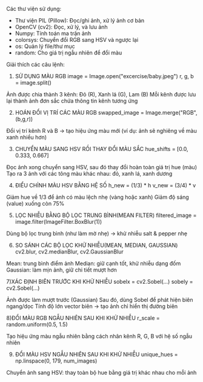 Các thư viện sử dụng:

- Thư viện PIL (Pillow): Đọc/ghi ảnh, xử lý ảnh cơ bản
- OpenCV (cv2):	Đọc, xử lý, và lưu ảnh
- Numpy:	Tính toán ma trận ảnh
- colorsys:	Chuyển đổi RGB sang HSV và ngược lại
- os:	Quản lý file/thư mục
- random:	Cho giá trị ngẫu nhiên để đổi màu

Giải thích các câu lệnh:

1) SỬ DỤNG MÀU RGB
image = Image.open("excercise/baby.jpeg")
r, g, b = image.split()

  Ảnh được chia thành 3 kênh: Đỏ (R), Xanh lá (G), Lam (B)
  Mỗi kênh được lưu lại thành ảnh đơn sắc chứa thông tin kênh tương ứng

2) HOÁN ĐỔI VỊ TRÍ CÁC MÀU RGB
swapped_image = Image.merge("RGB", (b,g,r))

  Đổi vị trí kênh R và B → tạo hiệu ứng màu mới (ví dụ: ảnh sẽ nghiêng về màu xanh nhiều hơn)

3) CHUYỂN MÀU SANG HSV RỒI THAY ĐỔI MÀU SẮC
hue_shifts = [0.0, 0.333, 0.667]

  Đọc ảnh xong chuyển sang HSV, sau đó thay đổi hoàn toàn giá trị hue (màu)
  Tạo ra 3 ảnh với các tông màu khác nhau: đỏ, xanh lá, xanh dương

4) ĐIỂU CHỈNH MÀU HSV BẰNG HỆ SỐ
h_new = (1/3) * h
v_new = (3/4) * v

  Giảm hue về 1/3 để ảnh có màu lệch nhẹ (vàng hoặc xanh)
  Giảm độ sáng (value) xuống còn 75%

5) LỌC NHIỄU BẰNG BỘ LỌC TRUNG BÌNH(MEAN FILTER)
filtered_image = image.filter(ImageFilter.BoxBlur(1))

  Dùng bộ lọc trung bình (như làm mờ nhẹ) → khử nhiễu salt & pepper nhẹ

6) SO SÁNH CÁC BỘ LỌC KHỬ NHIỄU(MEAN, MEDIAN, GAUSSIAN)
cv2.blur, cv2.medianBlur, cv2.GaussianBlur
  
  Mean: trung bình điểm ảnh
  Median: giữ cạnh tốt, khử nhiễu dạng đốm
  Gaussian: làm mịn ảnh, giữ chi tiết mượt hơn

7)XÁC ĐỊNH BIÊN TRƯỚC KHI KHỬ NHIỄU
sobelx = cv2.Sobel(...)
sobely = cv2.Sobel(...)

  Ảnh được làm mượt trước (Gaussian)
  Sau đó, dùng Sobel để phát hiện biên ngang/dọc
  Tính độ lớn vector biên → tạo ảnh chỉ hiển thị đường biên

8)ĐỔI MÀU RGB NGẪU NHIÊN SAU KHI KHỬ NHIỄU
r_scale = random.uniform(0.5, 1.5)

  Tạo hiệu ứng màu ngẫu nhiên bằng cách nhân kênh R, G, B với hệ số ngẫu nhiên

9) ĐỔI MÀU HSV NGẪU NHIÊN SAU KHI KHỬ NHIỄU
unique_hues = np.linspace(0, 179, num_images)

  Chuyển ảnh sang HSV: thay toàn bộ hue bằng giá trị khác nhau cho mỗi ảnh


